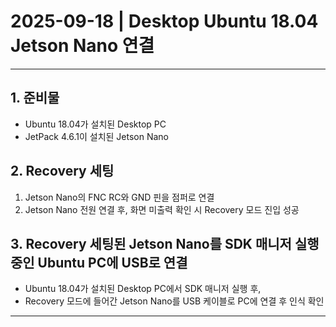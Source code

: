 # 2025-09-18 | Desktop Ubuntu 18.04 Jetson Nano 연결

---

## 1. 준비물
- Ubuntu 18.04가 설치된 Desktop PC
- JetPack 4.6.1이 설치된 Jetson Nano

## 2. Recovery 세팅
1. Jetson Nano의 FNC RC와 GND 핀을 점퍼로 연결
2. Jetson Nano 전원 연결 후, 화면 미출력 확인 시 Recovery 모드 진입 성공

## 3. Recovery 세팅된 Jetson Nano를 SDK 매니저 실행 중인 Ubuntu PC에 USB로 연결
- Ubuntu 18.04가 설치된 Desktop PC에서 SDK 매니저 실행 후, 
- Recovery 모드에 들어간 Jetson Nano를 USB 케이블로 PC에 연결 후 인식 확인

---